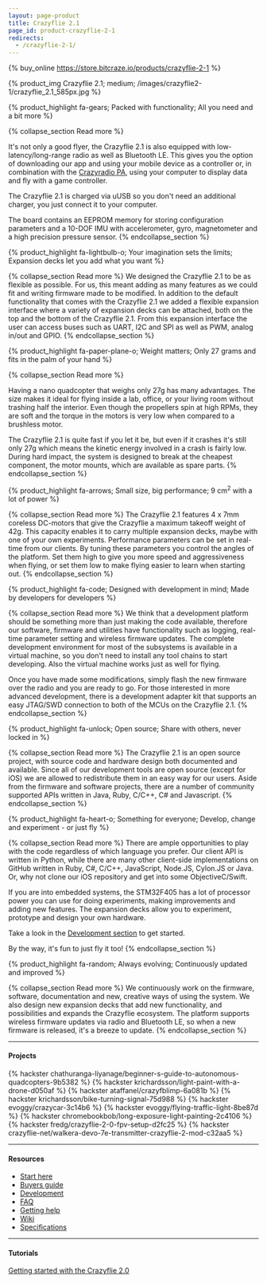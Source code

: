 ```yaml
---
layout: page-product
title: Crazyflie 2.1
page_id: product-crazyflie-2-1
redirects:
  - /crazyflie-2-1/
---
```


{% buy_online https://store.bitcraze.io/products/crazyflie-2-1 %}

{% product_img Crazyflie 2.1; medium;
/images/crazyflie2-1/crazyflie_2.1_585px.jpg
%}

{% product_highlight
fa-gears;
Packed with functionality;
All you need and a bit more
%}

{% collapse_section Read more %}

It's not only a good flyer, the Crazyflie 2.1 is also equipped with low-latency/long-range
radio as well as Bluetooth LE. This gives you the option of downloading our app and using your mobile device as a controller or,
in combination with the [Crazyradio PA](/crazyradio-pa/), using your computer to display data and fly with a game
controller.



The Crazyflie 2.1 is charged via uUSB so you don't need an additional charger, you just connect it to your computer.

The board contains an EEPROM memory for storing configuration parameters and a 10-DOF IMU with accelerometer, gyro,
magnetometer and a high precision pressure sensor.
{% endcollapse_section %}


{% product_highlight
fa-lightbulb-o;
Your imagination sets the limits;
Expansion decks let you add what you want
%}

{% collapse_section Read more %}
We designed the Crazyflie 2.1 to be as flexible as possible. For us, this meant adding as many features as we could fit and writing firmware made to be modified. In addition to the default functionality that comes with the Crazyflie 2.1 we added a flexible expansion interface where a variety of expansion
decks can be attached, both on the top and the bottom of the Crazyflie 2.1. From this expansion interface the user can access buses
such as UART, I2C and SPI as well as PWM, analog in/out and GPIO.
{% endcollapse_section %}


{% product_highlight
fa-paper-plane-o;
Weight matters;
Only 27 grams and fits in the palm of your hand
%}

{% collapse_section Read more %}

Having a nano quadcopter that weighs only 27g has many
advantages. The size makes it ideal for flying inside a lab, office, or your living room without trashing half the interior.
Even though the propellers spin at high RPMs, they are soft
and the torque in the motors is very low when compared to a brushless
motor.

The Crazyflie 2.1 is quite fast if you let it be, but even if it
crashes it's still only 27g which means the kinetic energy involved in a crash is fairly low.
During hard impact, the system is designed to break at the cheapest component, the motor mounts, which are available as spare parts.
{% endcollapse_section %}


{% product_highlight
fa-arrows;
Small size, big performance;
9 cm<sup>2</sup> with a lot of power
%}

{% collapse_section Read more %}
The Crazyflie 2.1 features 4 x 7mm coreless DC-motors that give the Crazyflie a
maximum takeoff weight of 42g. This capacity enables it to carry multiple expansion decks, maybe with one of your own
experiments.
Performance parameters can be set in real-time from our clients.
By tuning these parameters you control the angles of the platform. Set them high to give you more speed and aggressiveness when flying, or set them low to make flying easier to learn when starting out.
{% endcollapse_section %}


{% product_highlight
fa-code;
Designed with development in mind;
Made by developers for developers
%}

{% collapse_section Read more %}
We think that a development platform should be something more than
just making the code available, therefore our software, firmware
and utilities have functionality such as logging, real-time parameter setting and
wireless firmware updates. The complete development environment for
most of the subsystems is available in a virtual machine, so you
don't need to install any tool chains to start developing. Also the
virtual machine works just as well for flying.

Once you have made some modifications, simply flash the new firmware
over the radio and you are ready to go.
For those interested in more advanced development, there is a
development adapter kit that supports an easy JTAG/SWD connection to
both of the MCUs on the Crazyflie 2.1.
{% endcollapse_section %}


{% product_highlight
fa-unlock;
Open source;
Share with others, never locked in
%}

{% collapse_section Read more %}
The Crazyflie 2.1 is an open source project, with source code and
hardware design both documented and available.
Since all of our development tools are open source (except for iOS) we are
allowed to redistribute them in an easy way for our users. Aside from the
firmware and software projects, there are a number of community
supported APIs written in Java, Ruby, C/C++, C# and Javascript.
{% endcollapse_section %}


{% product_highlight
fa-heart-o;
Something for everyone;
Develop, change and experiment - or just fly
%}

{% collapse_section Read more %}
There are ample opportunities to play with the code regardless of which language you prefer.
Our client API is written in Python, while there are many other client-side implementations on GitHub written
in Ruby, C#, C/C++, JavaScript, Node.JS, Cylon.JS or Java.
Or, why not clone our iOS repository and get into some ObjectiveC/Swift.

If you are into embedded systems, the STM32F405 has a lot of processor power you can use for doing experiments, making improvements and adding new features. The expansion decks allow you to experiment, prototype and design your own hardware.

Take a look in the [Development section](/development-overview/) to get started.

By the way, it's fun to just fly it too!
{% endcollapse_section %}


{% product_highlight
fa-random;
Always evolving;
Continuously updated and improved
%}

{% collapse_section Read more %}
We continuously work on the firmware, software, documentation and new, creative ways of using
the system. We also design new expansion decks that add new functionality,
and possibilities and expands the Crazyflie ecosystem.
The platform supports wireless firmware
updates via radio and Bluetooth LE, so when a new firmware is released,
it's a breeze to update.
{% endcollapse_section %}

---

#### Projects

{% hackster chathuranga-liyanage/beginner-s-guide-to-autonomous-quadcopters-9b5382 %}
{% hackster krichardsson/light-paint-with-a-drone-d050af %}
{% hackster ataffanel/crazyfblimp-6a081b %}
{% hackster krichardsson/bike-turning-signal-75d988 %}
{% hackster evoggy/crazycar-3c14b6 %}
{% hackster evoggy/flying-traffic-light-8be87d %}
{% hackster chromebookbob/long-exposure-light-painting-2c4106 %}
{% hackster fredg/crazyflie-2-0-fpv-setup-d2fc25 %}
{% hackster crazyflie-net/walkera-devo-7e-transmitter-crazyflie-2-mod-c32aa5 %}

---

#### Resources

- [Start here](/start/)
- [Buyers guide](/crazyflie-2-0-buyers-guide/)
- [Development](/development-overview/)
- [FAQ](/frequently-asked-questions-Crazyflie-2.0/)
- [Getting help](/getting-help/)
- [Wiki](https://wiki.bitcraze.io/projects:crazyflie2:index)
- [Specifications](https://store.bitcraze.io/products/crazyflie-2-1)

---

#### Tutorials

[Getting started with the Crazyflie 2.0](/getting-started-with-the-crazyflie-2-0/)
